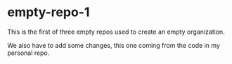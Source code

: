 # empty-repo-1
This is the first of three empty repos used to create an empty organization.

We also have to add some changes, this one coming from the code in  my personal repo. 
